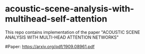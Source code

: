 # acoustic-scene-analysis-with-multihead-self-attention
This repo contains implementation of the paper "ACOUSTIC SCENE ANALYSIS WITH MULTI-HEAD ATTENTION NETWORKS"

#Paper: https://arxiv.org/pdf/1909.08961.pdf
